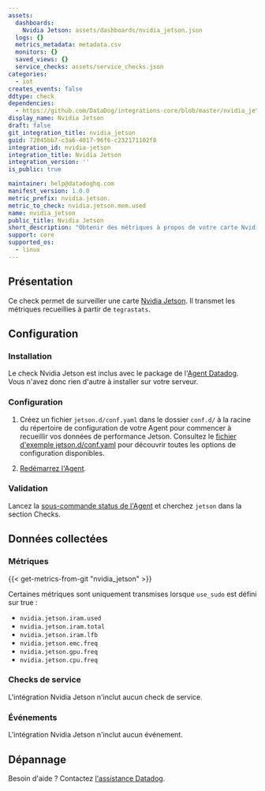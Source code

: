 ```yaml
---
assets:
  dashboards:
    Nvidia Jetson: assets/dashboards/nvidia_jetson.json
  logs: {}
  metrics_metadata: metadata.csv
  monitors: {}
  saved_views: {}
  service_checks: assets/service_checks.json
categories:
  - iot
creates_events: false
ddtype: check
dependencies:
  - https://github.com/DataDog/integrations-core/blob/master/nvidia_jetson/README.md
display_name: Nvidia Jetson
draft: false
git_integration_title: nvidia_jetson
guid: 72845bb7-c3a6-4017-96f6-c232171102f8
integration_id: nvidia-jetson
integration_title: Nvidia Jetson
integration_version: ''
is_public: true

maintainer: help@datadoghq.com
manifest_version: 1.0.0
metric_prefix: nvidia.jetson.
metric_to_check: nvidia.jetson.mem.used
name: nvidia_jetson
public_title: Nvidia Jetson
short_description: "Obtenir des métriques à propos de votre carte Nvidia\_Jetson"
support: core
supported_os:
  - linux
---
```

## Présentation

Ce check permet de surveiller une carte [Nvidia Jetson][1].
Il transmet les métriques recueillies à partir de `tegrastats`.

## Configuration

### Installation

Le check Nvidia Jetson est inclus avec le package de l'[Agent Datadog][2].
Vous n'avez donc rien d'autre à installer sur votre serveur.

### Configuration

1. Créez un fichier `jetson.d/conf.yaml` dans le dossier `conf.d/` à la racine du
   répertoire de configuration de votre Agent pour commencer à recueillir vos données de performance Jetson.
   Consultez le [fichier d'exemple jetson.d/conf.yaml][3] pour découvrir toutes les options de configuration disponibles.

2. [Redémarrez l'Agent][4].

### Validation

Lancez la [sous-commande status de l'Agent][5] et cherchez `jetson` dans la section Checks.

## Données collectées

### Métriques
{{< get-metrics-from-git "nvidia_jetson" >}}


Certaines métriques sont uniquement transmises lorsque `use_sudo` est défini sur true :
- `nvidia.jetson.iram.used`
- `nvidia.jetson.iram.total`
- `nvidia.jetson.iram.lfb`
- `nvidia.jetson.emc.freq`
- `nvidia.jetson.gpu.freq`
- `nvidia.jetson.cpu.freq`

### Checks de service

L'intégration Nvidia Jetson n'inclut aucun check de service.

### Événements

L'intégration Nvidia Jetson n'inclut aucun événement.

## Dépannage

Besoin d'aide ? Contactez [l'assistance Datadog][7].

[1]: https://developer.nvidia.com/embedded-computing
[2]: https://app.datadoghq.com/account/settings#agent
[3]: https://github.com/DataDog/datadog-agent/blob/master/cmd/agent/dist/conf.d/jetson.d/conf.yaml.example
[4]: https://docs.datadoghq.com/fr/agent/guide/agent-commands/#start-stop-restart-the-agent
[5]: https://docs.datadoghq.com/fr/agent/guide/agent-commands/#agent-status-and-information
[6]: https://github.com/DataDog/integrations-core/blob/master/nvidia_jetson/metadata.csv
[7]: https://docs.datadoghq.com/fr/help/
